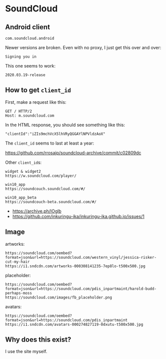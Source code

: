 # SoundCloud

## Android client

~~~
com.soundcloud.android
~~~

Newer versions are broken. Even with no proxy, I just get this over and over:

~~~
Signing you in
~~~

This one seems to work:

~~~
2020.03.19-release
~~~

## How to get `client_id`

First, make a request like this:

~~~
GET / HTTP/2
Host: m.soundcloud.com
~~~

In the HTML response, you should see something like this:

~~~
"clientId":"iZIs9mchVcX5lhVRyQGGAYlNPVldzAoX"
~~~

The `client_id` seems to last at least a year:

https://github.com/rrosajp/soundcloud-archive/commit/c02809dc

Other `client_id`s:

~~~
widget & widget2
https://w.soundcloud.com/player/

win10_app
https://soundcouch.soundcloud.com/#/

win10_app_beta
https://soundcouch-beta.soundcloud.com/#/
~~~

- https://archive.ph/IOglb
- https://github.com/inkuringu-ika/inkuringu-ika.github.io/issues/1

## Image

artworks:

~~~
https://soundcloud.com/oembed?format=json&url=https://soundcloud.com/western_vinyl/jessica-risker-cut-my-hair
https://i1.sndcdn.com/artworks-000308141235-7ep8lo-t500x500.jpg
~~~

placeholder:

~~~
https://soundcloud.com/oembed?format=json&url=https://soundcloud.com/pdis_inpartmaint/harold-budd-perhaps-moss
https://soundcloud.com/images/fb_placeholder.png
~~~

avatars:

~~~
https://soundcloud.com/oembed?format=json&url=https://soundcloud.com/pdis_inpartmaint
https://i1.sndcdn.com/avatars-000274827119-0dxutu-t500x500.jpg
~~~

## Why does this exist?

I use the site myself.
